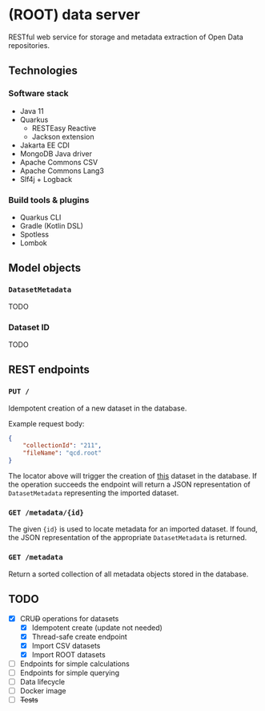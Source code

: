 # (ROOT) data server

RESTful web service for storage and metadata extraction of Open Data repositories.

## Technologies

### Software stack

- Java 11
- Quarkus
	- RESTEasy Reactive
	- Jackson extension
- Jakarta EE CDI
- MongoDB Java driver
- Apache Commons CSV
- Apache Commons Lang3
- Slf4j + Logback

### Build tools & plugins

- Quarkus CLI
- Gradle (Kotlin DSL)
- Spotless
- Lombok

## Model objects

### `DatasetMetadata`

TODO

### Dataset ID

TODO

## REST endpoints

### `PUT /`

Idempotent creation of a new dataset in the database.

Example request body:

```json
{
    "collectionId": "211",
    "fileName": "qcd.root"
}
```

The locator above will trigger the creation of [this](http://opendata.cern.ch/record/211/files/qcd.root) dataset in the
database. If the operation succeeds the endpoint will return a JSON representation of `DatasetMetadata` representing the
imported dataset.

### `GET /metadata/{id}`

The given `{id}` is used to locate metadata for an imported dataset. If found, the JSON representation of the
appropriate `DatasetMetadata` is returned.

### `GET /metadata`

Return a sorted collection of all metadata objects stored in the database.

## TODO

- [x] CRU~~D~~ operations for datasets
  - [x] Idempotent create (update not needed)
  - [x] Thread-safe create endpoint
  - [x] Import CSV datasets
  - [x] Import ROOT datasets
- [ ] Endpoints for simple calculations
- [ ] Endpoints for simple querying
- [ ] Data lifecycle
- [ ] Docker image
- [ ] ~~Tests~~
